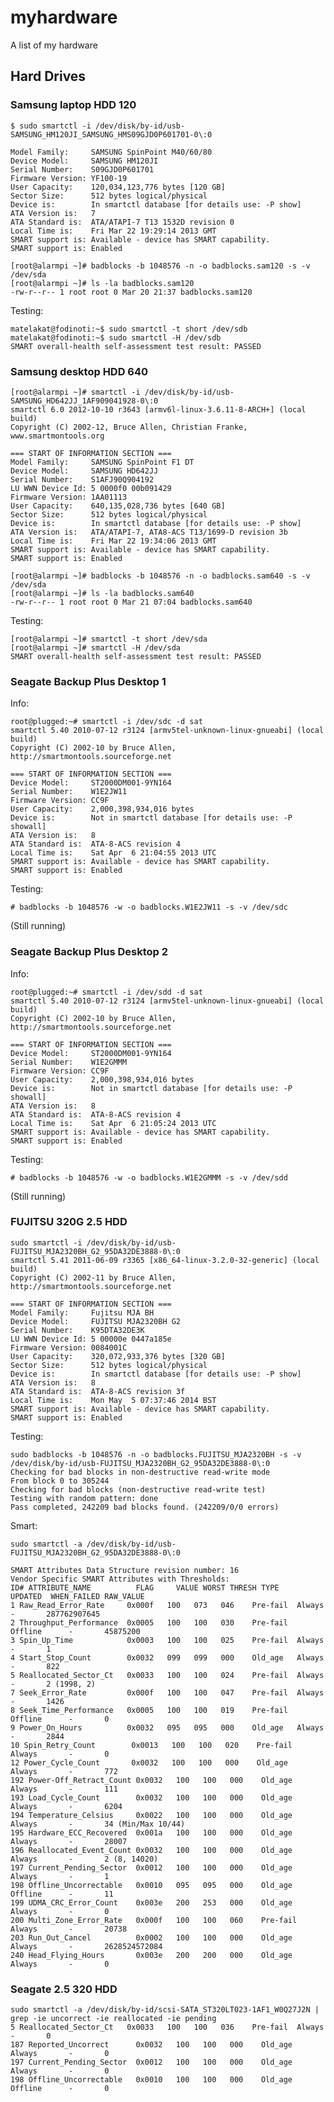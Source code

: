 # myhardware

A list of my hardware

## Hard Drives

### Samsung laptop HDD 120

    $ sudo smartctl -i /dev/disk/by-id/usb-SAMSUNG_HM120JI_SAMSUNG_HMS09GJD0P601701-0\:0

    Model Family:     SAMSUNG SpinPoint M40/60/80
    Device Model:     SAMSUNG HM120JI
    Serial Number:    S09GJD0P601701
    Firmware Version: YF100-19
    User Capacity:    120,034,123,776 bytes [120 GB]
    Sector Size:      512 bytes logical/physical
    Device is:        In smartctl database [for details use: -P show]
    ATA Version is:   7
    ATA Standard is:  ATA/ATAPI-7 T13 1532D revision 0
    Local Time is:    Fri Mar 22 19:29:14 2013 GMT
    SMART support is: Available - device has SMART capability.
    SMART support is: Enabled

    [root@alarmpi ~]# badblocks -b 1048576 -n -o badblocks.sam120 -s -v /dev/sda
    [root@alarmpi ~]# ls -la badblocks.sam120 
    -rw-r--r-- 1 root root 0 Mar 20 21:37 badblocks.sam120

Testing:

    matelakat@fodinoti:~$ sudo smartctl -t short /dev/sdb
    matelakat@fodinoti:~$ sudo smartctl -H /dev/sdb
    SMART overall-health self-assessment test result: PASSED

### Samsung desktop HDD 640
    
    [root@alarmpi ~]# smartctl -i /dev/disk/by-id/usb-SAMSUNG_HD642JJ_1AF909041928-0\:0
    smartctl 6.0 2012-10-10 r3643 [armv6l-linux-3.6.11-8-ARCH+] (local build)
    Copyright (C) 2002-12, Bruce Allen, Christian Franke, www.smartmontools.org

    === START OF INFORMATION SECTION ===
    Model Family:     SAMSUNG SpinPoint F1 DT
    Device Model:     SAMSUNG HD642JJ
    Serial Number:    S1AFJ90Q904192
    LU WWN Device Id: 5 0000f0 00b091429
    Firmware Version: 1AA01113
    User Capacity:    640,135,028,736 bytes [640 GB]
    Sector Size:      512 bytes logical/physical
    Device is:        In smartctl database [for details use: -P show]
    ATA Version is:   ATA/ATAPI-7, ATA8-ACS T13/1699-D revision 3b
    Local Time is:    Fri Mar 22 19:34:06 2013 GMT
    SMART support is: Available - device has SMART capability.
    SMART support is: Enabled

    [root@alarmpi ~]# badblocks -b 1048576 -n -o badblocks.sam640 -s -v /dev/sda
    [root@alarmpi ~]# ls -la badblocks.sam640 
    -rw-r--r-- 1 root root 0 Mar 21 07:04 badblocks.sam640

Testing:

    [root@alarmpi ~]# smartctl -t short /dev/sda
    [root@alarmpi ~]# smartctl -H /dev/sda
    SMART overall-health self-assessment test result: PASSED

### Seagate Backup Plus Desktop 1

Info:

    root@plugged:~# smartctl -i /dev/sdc -d sat
    smartctl 5.40 2010-07-12 r3124 [armv5tel-unknown-linux-gnueabi] (local build)
    Copyright (C) 2002-10 by Bruce Allen, http://smartmontools.sourceforge.net

    === START OF INFORMATION SECTION ===
    Device Model:     ST2000DM001-9YN164
    Serial Number:    W1E2JW11
    Firmware Version: CC9F
    User Capacity:    2,000,398,934,016 bytes
    Device is:        Not in smartctl database [for details use: -P showall]
    ATA Version is:   8
    ATA Standard is:  ATA-8-ACS revision 4
    Local Time is:    Sat Apr  6 21:04:55 2013 UTC
    SMART support is: Available - device has SMART capability.
    SMART support is: Enabled

Testing:

    # badblocks -b 1048576 -w -o badblocks.W1E2JW11 -s -v /dev/sdc

(Still running)


### Seagate Backup Plus Desktop 2

Info:

    root@plugged:~# smartctl -i /dev/sdd -d sat
    smartctl 5.40 2010-07-12 r3124 [armv5tel-unknown-linux-gnueabi] (local build)
    Copyright (C) 2002-10 by Bruce Allen, http://smartmontools.sourceforge.net

    === START OF INFORMATION SECTION ===
    Device Model:     ST2000DM001-9YN164
    Serial Number:    W1E2GMMM
    Firmware Version: CC9F
    User Capacity:    2,000,398,934,016 bytes
    Device is:        Not in smartctl database [for details use: -P showall]
    ATA Version is:   8
    ATA Standard is:  ATA-8-ACS revision 4
    Local Time is:    Sat Apr  6 21:05:24 2013 UTC
    SMART support is: Available - device has SMART capability.
    SMART support is: Enabled

Testing:

    # badblocks -b 1048576 -w -o badblocks.W1E2GMMM -s -v /dev/sdd

(Still running)

### FUJITSU 320G 2.5 HDD

    sudo smartctl -i /dev/disk/by-id/usb-FUJITSU_MJA2320BH_G2_95DA32DE3888-0\:0
    smartctl 5.41 2011-06-09 r3365 [x86_64-linux-3.2.0-32-generic] (local build)
    Copyright (C) 2002-11 by Bruce Allen, http://smartmontools.sourceforge.net

    === START OF INFORMATION SECTION ===
    Model Family:     Fujitsu MJA BH
    Device Model:     FUJITSU MJA2320BH G2
    Serial Number:    K95DTA32DE3K
    LU WWN Device Id: 5 00000e 0447a185e
    Firmware Version: 0084001C
    User Capacity:    320,072,933,376 bytes [320 GB]
    Sector Size:      512 bytes logical/physical
    Device is:        In smartctl database [for details use: -P show]
    ATA Version is:   8
    ATA Standard is:  ATA-8-ACS revision 3f
    Local Time is:    Mon May  5 07:37:46 2014 BST
    SMART support is: Available - device has SMART capability.
    SMART support is: Enabled

Testing:

    sudo badblocks -b 1048576 -n -o badblocks.FUJITSU_MJA2320BH -s -v /dev/disk/by-id/usb-FUJITSU_MJA2320BH_G2_95DA32DE3888-0\:0
    Checking for bad blocks in non-destructive read-write mode
    From block 0 to 305244
    Checking for bad blocks (non-destructive read-write test)
    Testing with random pattern: done
    Pass completed, 242209 bad blocks found. (242209/0/0 errors)

Smart:

    sudo smartctl -a /dev/disk/by-id/usb-FUJITSU_MJA2320BH_G2_95DA32DE3888-0\:0

    SMART Attributes Data Structure revision number: 16
    Vendor Specific SMART Attributes with Thresholds:
    ID# ATTRIBUTE_NAME          FLAG     VALUE WORST THRESH TYPE      UPDATED  WHEN_FAILED RAW_VALUE
    1 Raw_Read_Error_Rate     0x000f   100   073   046    Pre-fail  Always       -       287762907645
    2 Throughput_Performance  0x0005   100   100   030    Pre-fail  Offline      -       45875200
    3 Spin_Up_Time            0x0003   100   100   025    Pre-fail  Always       -       1
    4 Start_Stop_Count        0x0032   099   099   000    Old_age   Always       -       822
    5 Reallocated_Sector_Ct   0x0033   100   100   024    Pre-fail  Always       -       2 (1998, 2)
    7 Seek_Error_Rate         0x000f   100   100   047    Pre-fail  Always       -       1426
    8 Seek_Time_Performance   0x0005   100   100   019    Pre-fail  Offline      -       0
    9 Power_On_Hours          0x0032   095   095   000    Old_age   Always       -       2844
    10 Spin_Retry_Count        0x0013   100   100   020    Pre-fail  Always       -       0
    12 Power_Cycle_Count       0x0032   100   100   000    Old_age   Always       -       772
    192 Power-Off_Retract_Count 0x0032   100   100   000    Old_age   Always       -       111
    193 Load_Cycle_Count        0x0032   100   100   000    Old_age   Always       -       6204
    194 Temperature_Celsius     0x0022   100   100   000    Old_age   Always       -       34 (Min/Max 10/44)
    195 Hardware_ECC_Recovered  0x001a   100   100   000    Old_age   Always       -       28007
    196 Reallocated_Event_Count 0x0032   100   100   000    Old_age   Always       -       2 (8, 14020)
    197 Current_Pending_Sector  0x0012   100   100   000    Old_age   Always       -       1
    198 Offline_Uncorrectable   0x0010   095   095   000    Old_age   Offline      -       11
    199 UDMA_CRC_Error_Count    0x003e   200   253   000    Old_age   Always       -       0
    200 Multi_Zone_Error_Rate   0x000f   100   100   060    Pre-fail  Always       -       20738
    203 Run_Out_Cancel          0x0002   100   100   000    Old_age   Always       -       2628524572084
    240 Head_Flying_Hours       0x003e   200   200   000    Old_age   Always       -       0

### Seagate 2.5 320 HDD

    sudo smartctl -a /dev/disk/by-id/scsi-SATA_ST320LT023-1AF1_W0Q27J2N | grep -ie uncorrect -ie reallocated -ie pending
    5 Reallocated_Sector_Ct   0x0033   100   100   036    Pre-fail  Always       -       0
    187 Reported_Uncorrect      0x0032   100   100   000    Old_age   Always       -       0
    197 Current_Pending_Sector  0x0012   100   100   000    Old_age   Always       -       0
    198 Offline_Uncorrectable   0x0010   100   100   000    Old_age   Offline      -       0
